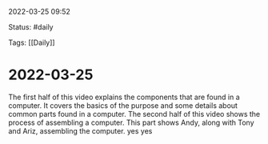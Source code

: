 2022-03-25 09:52

Status: #daily

Tags: [[Daily]]

# 2022-03-25
The first half of this video explains the components that are found in a computer. It covers the basics of the purpose and some details about common parts found in a computer. The second half of this video shows the process of assembling a computer. This part shows Andy, along with Tony and Ariz, assembling the computer. yes yes